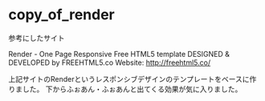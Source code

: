 # copy_of_render

参考にしたサイト

Render - One Page Responsive Free HTML5 template
DESIGNED & DEVELOPED by FREEHTML5.co
Website: http://freehtml5.co/

上記サイトのRenderというレスポンシブデザインのテンプレートをベースに作りました。
下からふぉあん・ふぉあんと出てくる効果が気に入りました。